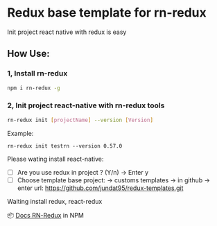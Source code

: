 # Redux base template for rn-redux
Init project react native with redux is easy

## How Use:

### 1, Install rn-redux
```bash
npm i rn-redux -g
```

### 2, Init project react-native with rn-redux tools
```bash
rn-redux init [projectName] --version [Version]
````
Example: 

```
rn-redux init testrn --version 0.57.0
```

Please wating install react-native:

 - [ ] Are you use redux in project ? (Y/n) -> Enter y
 - [ ] Choose template base project: ->  customs templates -> in github -> enter url: https://github.com/jundat95/redux-templates.git

Waiting install redux, react-redux

📦  [Docs RN-Redux](https://www.npmjs.com/package/rn-redux) in NPM
